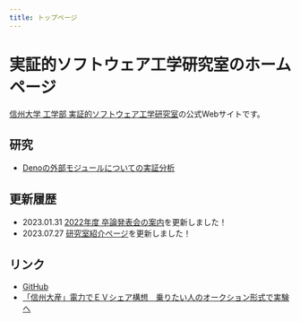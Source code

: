 ```yaml
---
title: トップページ
---
```


# 実証的ソフトウェア工学研究室のホームページ

[信州大学 工学部 実証的ソフトウェア工学研究室](https://www.shinshu-u.ac.jp/faculty/engineering/eict/laboratory/cat/hata_hideaki/)の公式Webサイトです。

## 研究

- [Denoの外部モジュールについての実証分析](./deno_research.md)

## 更新履歴

- 2023.01.31 [2022年度 卒論発表会の案内](./2022/presentation.md)を更新しました！
- 2023.07.27 [研究室紹介ページ](/2023/)を更新しました！

## リンク

- [GitHub](https://github.com/piderlab/)
- [「信州大産」電力でＥＶシェア構想　乗りたい人のオークション形式で実験へ](https://www.shinmai.co.jp/news/article/CNTS2022010900118)

<br>
<br>
